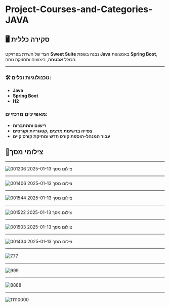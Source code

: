 # Project-Courses-and-Categories-JAVA

## 🖥️ סקירה כללית
הצד של השרת בפרויקט **Sweet Suite** נבנה בשפת **Java** באמצעות **Spring Boot**, הכולל **אבטחה**, ביצועים ותחזוקה נוחה.

---

### 🛠️ טכנולוגיות וכלים:

- **Java** 
- **Spring Boot** 
- **H2** 

### מאפיינים מרכזיים:

   - **רישום והתחברות** 
   - **צפייה ברשימת מרצים ,קטגוריות וקורסים**
   - **עבור המנהל-הוספת קורס חדש ומחיקת קורס קיים**

## 📸צילומי מסך


---
![צילום מסך 2025-01-13 001206](https://github.com/user-attachments/assets/abcbf8f2-b860-4c40-b92d-7b01f1b7b994)

---

![צילום מסך 2025-01-13 001406](https://github.com/user-attachments/assets/2bc138ed-e8b5-4131-a2ab-2d25e9a00006)

---

![צילום מסך 2025-01-13 001544](https://github.com/user-attachments/assets/18d50f8e-33b1-42f3-ba1d-d01b48ef1a89)

---
![צילום מסך 2025-01-13 001522](https://github.com/user-attachments/assets/91a032f6-a6e1-4ebf-a019-0a81b9b006e7)

---
![צילום מסך 2025-01-13 001503](https://github.com/user-attachments/assets/106edb30-1e4e-45b3-9257-db7810cb8357)

---
![צילום מסך 2025-01-13 001434](https://github.com/user-attachments/assets/660be232-67d0-4144-9014-8f660d6593e8)

---
![777](https://github.com/user-attachments/assets/b3cb1e63-b3f2-4413-b56e-3aa49d6bc7d0)

---

![999](https://github.com/user-attachments/assets/ab0c33e7-4646-43d7-8038-ba623210eab1)

---
![8888](https://github.com/user-attachments/assets/16becfb6-e66f-4981-9de5-48277d928255)

---
![11110000](https://github.com/user-attachments/assets/5bd234f7-e60f-43e9-96f1-531251eda525)
